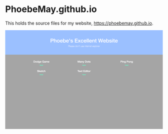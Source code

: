 # PhoebeMay.github.io

This holds the source files for my website, https://phoebemay.github.io.


![Alt text](website-screenshot.png)
